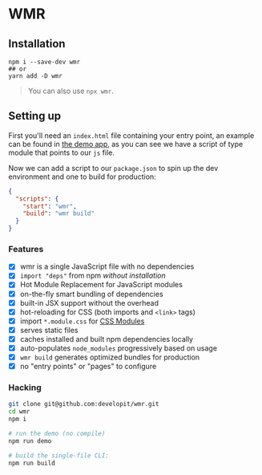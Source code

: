# WMR

## Installation

```
npm i --save-dev wmr
## or
yarn add -D wmr
```

> You can also use `npx wmr`.

## Setting up

First you'll need an `index.html` file containing your entry point, an example can be found in [the demo app](https://github.com/developit/wmr/blob/master/demo/public/index.html),
as you can see we have a script of type module that points to our `js` file.

Now we can add a script to our `package.json` to spin up the dev environment and one to build for production:

```json
{
  "scripts": {
    "start": "wmr",
    "build": "wmr build"
  }
}

```

### Features

- [x] wmr is a single JavaScript file with no dependencies
- [x] `import "deps"` from npm _without installation_
- [x] Hot Module Replacement for JavaScript modules
- [x] on-the-fly smart bundling of dependencies
- [x] built-in JSX support without the overhead
- [x] hot-reloading for CSS (both imports and `<link>` tags)
- [x] import `*.module.css` for [CSS Modules](https://github.com/css-modules/css-modules)
- [x] serves static files
- [x] caches installed and built npm dependencies locally
- [x] auto-populates `node_modules` progressively based on usage
- [x] `wmr build` generates optimized bundles for production
- [x] no "entry points" or "pages" to configure

### Hacking

```sh
git clone git@github.com:developit/wmr.git
cd wmr
npm i

# run the demo (no compile)
npm run demo

# build the single-file CLI:
npm run build
```
